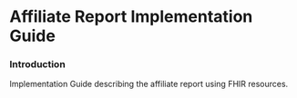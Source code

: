 # Affiliate Report Implementation Guide

### Introduction

Implementation Guide describing the affiliate report using FHIR resources.



